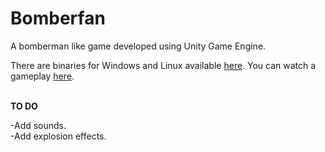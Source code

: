 # Bomberfan
A bomberman like game developed using Unity Game Engine.
<br />

There are binaries for Windows and Linux available [here](https://drive.google.com/open?id=0BygkGs-_Jsf6YWZEdFV3YlIzZnc).
You can watch a gameplay [here](https://www.youtube.com/watch?v=iKuuKEjtq84).
<br /><br />

**TO DO**
<br />

-Add sounds.
<br />
-Add explosion effects.
